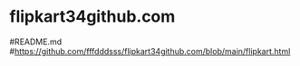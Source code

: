 # flipkart34github.com
#README.md
#https://github.com/fffdddsss/flipkart34github.com/blob/main/flipkart.html

